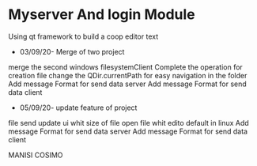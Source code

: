 # Myserver And login Module
Using qt framework to build a coop editor text

* 03/09/20- Merge of two project  

merge the second windows filesystemClient
Complete the operation for creation file
change the QDir.currentPath for easy navigation in the folder
Add message Format for send data server
Add message Format for send data client

* 05/09/20- update feature of project 

file send
update ui whit size of file
open file whit edito default in linux
Add message Format for send data server
Add message Format for send data client


MANISI COSIMO 

